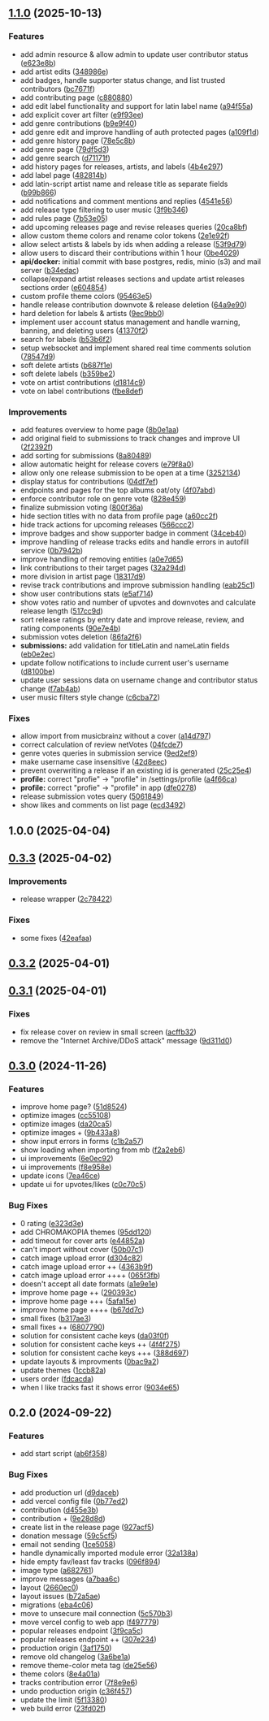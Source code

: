 

## [1.1.0](https://github.com/tastetastetaste/musictaste/compare/1.0.0...1.1.0) (2025-10-13)


### Features

* add admin resource & allow admin to update user contributor status ([e623e8b](https://github.com/tastetastetaste/musictaste/commit/e623e8b362b83b14c354133acf5d323a3f8c55fa))
* add artist edits ([348986e](https://github.com/tastetastetaste/musictaste/commit/348986e457a868995d166df9353ef3b5635e897a))
* add badges, handle supporter status change, and list trusted contributors ([bc7671f](https://github.com/tastetastetaste/musictaste/commit/bc7671f16776dbe93c5e78bd10e7b71a42cdb0e2))
* add contributing page ([c880880](https://github.com/tastetastetaste/musictaste/commit/c880880829936c4eef21d642cbdf8bda30810977))
* add edit label functionality and support for latin label name ([a94f55a](https://github.com/tastetastetaste/musictaste/commit/a94f55acddc68accbb128fd97867654cd82d77d8))
* add explicit cover art filter ([e9f93ee](https://github.com/tastetastetaste/musictaste/commit/e9f93eef96fe56e6668df76811dbf05577f30a75))
* add genre contributions ([b9e9f40](https://github.com/tastetastetaste/musictaste/commit/b9e9f401608ba105f5365305d7e4afa5f31599f5))
* add genre edit and improve handling of auth protected pages ([a109f1d](https://github.com/tastetastetaste/musictaste/commit/a109f1d2d1e3a7e20950ecf9b4e4af88f3f1542a))
* add genre history page ([78e5c8b](https://github.com/tastetastetaste/musictaste/commit/78e5c8b6baf341ed9d30ff882576f78bb94c3259))
* add genre page ([79df5d3](https://github.com/tastetastetaste/musictaste/commit/79df5d3b8d2bf4c90021a3d73b29b5d01d090bb4))
* add genre search ([d71171f](https://github.com/tastetastetaste/musictaste/commit/d71171f3f0d8d1871c8fee198ef5d7e315838e53))
* add history pages for releases, artists, and labels ([4b4e297](https://github.com/tastetastetaste/musictaste/commit/4b4e29764029ed9152ca58baaa02689dda8e191b))
* add label page ([482814b](https://github.com/tastetastetaste/musictaste/commit/482814bb3d26450e76d0d8ae59042007ad362b1a))
* add latin-script artist name and release title as separate fields ([b99b866](https://github.com/tastetastetaste/musictaste/commit/b99b86658ed3b96f01faa41a276ded652deb088d))
* add notifications and comment mentions and replies ([4541e56](https://github.com/tastetastetaste/musictaste/commit/4541e56cdd5a58d5a2c3d5775a3a0521263bf9ec))
* add release type filtering to user music ([3f9b346](https://github.com/tastetastetaste/musictaste/commit/3f9b346eff8f31c4c6263184034c55b6f1e5a7b1))
* add rules page ([7b53e05](https://github.com/tastetastetaste/musictaste/commit/7b53e05a44b66728bd8770cdff68b0bb02437f45))
* add upcoming releases page and revise releases queries ([20ca8bf](https://github.com/tastetastetaste/musictaste/commit/20ca8bf4a13baf1b4058ad18a0ec74b436a3722b))
* allow custom theme colors and rename color tokens ([2e1e92f](https://github.com/tastetastetaste/musictaste/commit/2e1e92fc8a9aabcaca876ae70757c2a466dd5e53))
* allow select artists & labels by ids when adding a release ([53f9d79](https://github.com/tastetastetaste/musictaste/commit/53f9d79ef4459e101ef0f03cbe878b11b54fe90e))
* allow users to discard their contributions within 1 hour ([0be4029](https://github.com/tastetastetaste/musictaste/commit/0be4029da1039c5e4df6c705f62d6796d3c1c5f8))
* **api/docker:** initial commit with base postgres, redis, minio (s3) and mail server ([b34edac](https://github.com/tastetastetaste/musictaste/commit/b34edacf9baa2d563673666d0e9fb36de2b76bbf))
* collapse/expand artist releases sections and update artist releases sections order ([e604854](https://github.com/tastetastetaste/musictaste/commit/e604854cab47f800f813172b3af4044ff4d7f337))
* custom profile theme colors ([95463e5](https://github.com/tastetastetaste/musictaste/commit/95463e510c6a28be7b749f0513119e17bf380644))
* handle release contribution downvote & release deletion ([64a9e90](https://github.com/tastetastetaste/musictaste/commit/64a9e907ef34a27cea962837503a7de0c0e1f997))
* hard deletion for labels & artists ([9ec9bb0](https://github.com/tastetastetaste/musictaste/commit/9ec9bb06f0906c24e6b6267c83d76bb3780b7465))
* implement user account status management and handle warning, banning, and deleting users ([41370f2](https://github.com/tastetastetaste/musictaste/commit/41370f2542c52762a00244e77a00bf05d17bc26d))
* search for labels ([b53b6f2](https://github.com/tastetastetaste/musictaste/commit/b53b6f28d15ece163241e7dc5761653b0e0036cd))
* setup websocket and implement shared real time comments solution ([78547d9](https://github.com/tastetastetaste/musictaste/commit/78547d90f7b9b96194e3395b1371fb265c07b0ef))
* soft delete artists ([b687f1e](https://github.com/tastetastetaste/musictaste/commit/b687f1e8921b3fe48fbb1681bf8344f3e1258311))
* soft delete labels ([b359be2](https://github.com/tastetastetaste/musictaste/commit/b359be2cf30aad796f3b8191eec023f1820fac18))
* vote on artist contributions ([d1814c9](https://github.com/tastetastetaste/musictaste/commit/d1814c98e05cae60a8272dfcb2f7b46a3f869753))
* vote on label contributions ([fbe8def](https://github.com/tastetastetaste/musictaste/commit/fbe8deff9db7d02ac7130c32886db6aa2009b8b6))


### Improvements

* add features overview to home page ([8b0e1aa](https://github.com/tastetastetaste/musictaste/commit/8b0e1aa9676dee9323bc798dd6b24103c7a6e4b2))
* add original field to submissions to track changes and improve UI ([2f2392f](https://github.com/tastetastetaste/musictaste/commit/2f2392f7ca2b17294e7a79e572affcaa250e5b01))
* add sorting for submissions ([8a80489](https://github.com/tastetastetaste/musictaste/commit/8a804897361e09f36e3175c0f23a32669078c89c))
* allow automatic height for release covers ([e79f8a0](https://github.com/tastetastetaste/musictaste/commit/e79f8a02ac377b3f99538f556718debf488aa0c9))
* allow only one release submission to be open at a time ([3252134](https://github.com/tastetastetaste/musictaste/commit/32521348055819724f79a8431af1b6d857da8d7a))
* display status for contributions ([04df7ef](https://github.com/tastetastetaste/musictaste/commit/04df7ef6159dafa47e742600c1e24a33567ec344))
* endpoints and pages for the top albums oat/oty ([4f07abd](https://github.com/tastetastetaste/musictaste/commit/4f07abd46ffafee36b75e7f6a2d635437ba99b1f))
* enforce contributor role on genre vote ([828e459](https://github.com/tastetastetaste/musictaste/commit/828e45949b84993cecbe6b37f99501e3c900663d))
* finalize submission voting ([800f36a](https://github.com/tastetastetaste/musictaste/commit/800f36a4af61f786ca570a9ff8d00a29fc0d438c))
* hide section titles with no data from profile page ([a60cc2f](https://github.com/tastetastetaste/musictaste/commit/a60cc2f0537c736ff52246de73a36f53742b01d7))
* hide track actions for upcoming releases ([566ccc2](https://github.com/tastetastetaste/musictaste/commit/566ccc21f82c6a32a80461a9bffa6bc895af469d))
* improve badges and show supporter badge in comment ([34ceb40](https://github.com/tastetastetaste/musictaste/commit/34ceb40155cb1e43e18e8ee318f69ab26452f510))
* improve handling of release tracks edits and handle errors in autofill service ([0b7942b](https://github.com/tastetastetaste/musictaste/commit/0b7942bd8fe8446333a2611cbf194c6eb2e577e8))
* improve handling of removing entities ([a0e7d65](https://github.com/tastetastetaste/musictaste/commit/a0e7d65e15e1b56297eccbe49c4c224739643638))
* link contributions to their target pages ([32a294d](https://github.com/tastetastetaste/musictaste/commit/32a294d3b8c3f29a70cf5946475c50b094b7ccbe))
* more division in artist page ([18317d9](https://github.com/tastetastetaste/musictaste/commit/18317d9eb0e778e9298452f933abf12e85da12a2))
* revise track contributions and improve submission handling ([eab25c1](https://github.com/tastetastetaste/musictaste/commit/eab25c1f6b50fffecb8f324fc3d522e8f750412d))
* show user contributions stats ([e5af714](https://github.com/tastetastetaste/musictaste/commit/e5af7142002245961c1525e77df1e2e28c59da6e))
* show votes ratio and number of upvotes and downvotes and calculate release length ([517cc9d](https://github.com/tastetastetaste/musictaste/commit/517cc9d8507e4c1b2193e5e90aec9f89d0946338))
* sort release ratings by entry date and improve release, review, and rating components ([90e7e4b](https://github.com/tastetastetaste/musictaste/commit/90e7e4b71a3711b275be169757ac30e91d3cac77))
* submission votes deletion ([86fa2f6](https://github.com/tastetastetaste/musictaste/commit/86fa2f6e3490b010aa6f20ee59b5eb79b7032c98))
* **submissions:** add validation for titleLatin and nameLatin fields ([eb0e2ec](https://github.com/tastetastetaste/musictaste/commit/eb0e2eccc8a20049636d183fe6946bab507c10cf))
* update follow notifications to include current user's username ([d8100be](https://github.com/tastetastetaste/musictaste/commit/d8100be3105f1683c876a87b1b2818527a65cc6d))
* update user sessions data on username change and contributor status change ([f7ab4ab](https://github.com/tastetastetaste/musictaste/commit/f7ab4abc65f88d9d84cb13164afa35b9d44c0343))
* user music filters style change ([c6cba72](https://github.com/tastetastetaste/musictaste/commit/c6cba72ecb7cd93efb900eb3d439fe1890cf0557))


### Fixes

* allow import from musicbrainz without a cover ([a14d797](https://github.com/tastetastetaste/musictaste/commit/a14d797b4975cdc5adbd732e49c186540fc44223))
* correct calculation of review netVotes ([04fcde7](https://github.com/tastetastetaste/musictaste/commit/04fcde751a49f670735b0d7241e44730586e36c5))
* genre votes queries in submission service ([9ed2ef9](https://github.com/tastetastetaste/musictaste/commit/9ed2ef9c6dd0145a4b8cd85ddb4432e07778f114))
* make username case insensitive ([42d8eec](https://github.com/tastetastetaste/musictaste/commit/42d8eec7b3dbeb6910a713170fae746c58645587))
* prevent overwriting a release if an existing id is generated ([25c25e4](https://github.com/tastetastetaste/musictaste/commit/25c25e4e473fb535220f54a789338131ab4ef916))
* **profile:** correct "profie" → "profile" in /settings/profile ([a4f66ca](https://github.com/tastetastetaste/musictaste/commit/a4f66ca63f39e195075e7688ff8c055f48014f98))
* **profile:** correct "profie" → "profile" in app ([dfe0278](https://github.com/tastetastetaste/musictaste/commit/dfe0278c0f66f968204fd1a471c8b334447f132f))
* release submission votes query ([5061849](https://github.com/tastetastetaste/musictaste/commit/5061849afe3dca13a30d0772e088b7b823a7ac48))
* show likes and comments on list page ([ecd3492](https://github.com/tastetastetaste/musictaste/commit/ecd3492011ec3d39768220c5fd355bbab13dc6b7))

## 1.0.0 (2025-04-04)

## [0.3.3](https://github.com/yaser00z/musictaste/compare/0.3.2...0.3.3) (2025-04-02)


### Improvements

* release wrapper ([2c78422](https://github.com/yaser00z/musictaste/commit/2c78422aa4146615b98cf07f4d41676cd5b6ccd7))


### Fixes

* some fixes ([42eafaa](https://github.com/yaser00z/musictaste/commit/42eafaa4e0526287cb5c73e478b6cc4a4eb2c3f4))

## [0.3.2](https://github.com/yaser00z/musictaste/compare/0.3.1...0.3.2) (2025-04-01)

## [0.3.1](https://github.com/yaser00z/musictaste/compare/0.3.0...0.3.1) (2025-04-01)

### Fixes

- fix release cover on review in small screen ([acffb32](https://github.com/yaser00z/musictaste/commit/acffb32d67d93acfb598a09391c6581ef7859b3f))
- remove the "Internet Archive/DDoS attack" message ([9d311d0](https://github.com/yaser00z/musictaste/commit/9d311d02a81b655cd9a7e92bf3385f572598ed6e))

## [0.3.0](https://github.com/yaser00z/musictaste/compare/0.2.0...0.3.0) (2024-11-26)

### Features

- improve home page? ([51d8524](https://github.com/yaser00z/musictaste/commit/51d852442ae0dd1ff08110277a91f841c2d519c6))
- optimize images ([cc55108](https://github.com/yaser00z/musictaste/commit/cc55108dcbbdaf31e7089b8752dfd7e01a9fe7ad))
- optimize images ([da20ca5](https://github.com/yaser00z/musictaste/commit/da20ca5e82d5b23ace801ae3d271d2f0f09244ed))
- optimize images + ([9b433a8](https://github.com/yaser00z/musictaste/commit/9b433a8d5d3d52cbd3ac85367c3ab67becf92fd2))
- show input errors in forms ([c1b2a57](https://github.com/yaser00z/musictaste/commit/c1b2a57b034ea6dbcbcfc6cb16a8c63cb24f6d9f))
- show loading when importing from mb ([f2a2eb6](https://github.com/yaser00z/musictaste/commit/f2a2eb6df9f66846e232d551e7681490b10a2dd9))
- ui improvements ([6e0ec92](https://github.com/yaser00z/musictaste/commit/6e0ec928cffeede7aed833a94fbb84aed4b5772c))
- ui improvements ([f8e958e](https://github.com/yaser00z/musictaste/commit/f8e958e8a2716c1203bdc3d315da8d4d0ad39a23))
- update icons ([7ea46ce](https://github.com/yaser00z/musictaste/commit/7ea46cecd205de89c88eb9adcba44bf435ff5e72))
- update ui for upvotes/likes ([c0c70c5](https://github.com/yaser00z/musictaste/commit/c0c70c5df14fb862c75d006ab292613147c6ed59))

### Bug Fixes

- 0 rating ([e323d3e](https://github.com/yaser00z/musictaste/commit/e323d3e217e88be8d66a82ebcfd89e15c7c3a431))
- add CHROMAKOPIA themes ([95dd120](https://github.com/yaser00z/musictaste/commit/95dd120968132a09031f10f6ea811190ab5ae229))
- add timeout for cover arts ([e44852a](https://github.com/yaser00z/musictaste/commit/e44852a50500cda357200fc9a56dbaa8de64af49))
- can't import without cover ([50b07c1](https://github.com/yaser00z/musictaste/commit/50b07c15bab49e9e2888b038d78c8a02c957a25a))
- catch image upload error ([d304c82](https://github.com/yaser00z/musictaste/commit/d304c82e1884afcade1791d7a2bb85e26769dad6))
- catch image upload error ++ ([4363b9f](https://github.com/yaser00z/musictaste/commit/4363b9f1942d4a1d4958153e7875be0fd8f0923e))
- catch image upload error ++++ ([065f3fb](https://github.com/yaser00z/musictaste/commit/065f3fb30f02d58b0139718743511716c3021ea2))
- doesn't accept all date formats ([a1e9e1e](https://github.com/yaser00z/musictaste/commit/a1e9e1e0b36507e900bd0e878b37a4a7f734ded6))
- improve home page ++ ([290393c](https://github.com/yaser00z/musictaste/commit/290393cc78a6947b4378113a556aebd00342a599))
- improve home page +++ ([5afa15e](https://github.com/yaser00z/musictaste/commit/5afa15e42ba113b71bad629780a42aaf6528b067))
- improve home page ++++ ([b67dd7c](https://github.com/yaser00z/musictaste/commit/b67dd7c83b6183cbcfa34322c1997577a0b85d45))
- small fixes ([b317ae3](https://github.com/yaser00z/musictaste/commit/b317ae363aa9d6ca55c1e0168fdbbcea40e97c83))
- small fixes ++ ([6807790](https://github.com/yaser00z/musictaste/commit/6807790fa081111b6745a87fdb5c204d8f2fa017))
- solution for consistent cache keys ([da03f0f](https://github.com/yaser00z/musictaste/commit/da03f0f541c297ec2b7a0ca5ac683c9fa469127f))
- solution for consistent cache keys ++ ([4f4f275](https://github.com/yaser00z/musictaste/commit/4f4f275c232916363b5df135e313cca111304f68))
- solution for consistent cache keys +++ ([388d697](https://github.com/yaser00z/musictaste/commit/388d697614b450e06e74f00739e6cab64577c91c))
- update layouts & improvments ([0bac9a2](https://github.com/yaser00z/musictaste/commit/0bac9a296a1c31b79ad1f3a27e6351b1c078afed))
- update themes ([1ccb82a](https://github.com/yaser00z/musictaste/commit/1ccb82a2aeb3eac2bc06be80547e3be72a3755e6))
- users order ([fdcacda](https://github.com/yaser00z/musictaste/commit/fdcacdae2d2e82c7e81c5e452745e91de120ecef))
- when I like tracks fast it shows error ([9034e65](https://github.com/yaser00z/musictaste/commit/9034e656bc4490e862b4be58406eb3d32833b023))

## 0.2.0 (2024-09-22)

### Features

- add start script ([ab6f358](https://github.com/yaser00z/musictaste/commit/ab6f358c7017cd76f4ac374e045d8cc10070fed3))

### Bug Fixes

- add production url ([d9daceb](https://github.com/yaser00z/musictaste/commit/d9daceb2511e4170f78f397198e79608cf6ac5fc))
- add vercel config file ([0b77ed2](https://github.com/yaser00z/musictaste/commit/0b77ed27fe9e30623c4d25eb44dea64a46327eaf))
- contribution ([d455e3b](https://github.com/yaser00z/musictaste/commit/d455e3b59534510c629b1acc97bf1dd1ea3c4531))
- contribution + ([9e28d8d](https://github.com/yaser00z/musictaste/commit/9e28d8d5ca2b0cb75e5828f75308a8f5c971b6b3))
- create list in the release page ([927acf5](https://github.com/yaser00z/musictaste/commit/927acf59e03c008658aadd8dc9487167271a32c5))
- donation message ([59c5cf5](https://github.com/yaser00z/musictaste/commit/59c5cf59c74a812f7fa86e73f3fc2e899031dcc8))
- email not sending ([1ce5058](https://github.com/yaser00z/musictaste/commit/1ce5058d98d49785d83619fb90b60669ca47d667))
- handle dynamically imported module error ([32a138a](https://github.com/yaser00z/musictaste/commit/32a138a7cefad86fc948944f8069c6705172686f))
- hide empty fav/least fav tracks ([096f894](https://github.com/yaser00z/musictaste/commit/096f894628b33c57c755bdc27c27bdc7de3e3897))
- image type ([a682761](https://github.com/yaser00z/musictaste/commit/a6827619f6bc2e892ccf25de454f5ea65110c518))
- improve messages ([a7baa6c](https://github.com/yaser00z/musictaste/commit/a7baa6c4af73b000a55e862ec70f4d72abcee55c))
- layout ([2660ec0](https://github.com/yaser00z/musictaste/commit/2660ec0177cd8c2f0ec81979be9355b2cfb9dcf1))
- layout issues ([b72a5ae](https://github.com/yaser00z/musictaste/commit/b72a5ae1e7525b318974fd37ccb5f4d0a89b19ad))
- migrations ([eba4c06](https://github.com/yaser00z/musictaste/commit/eba4c06569df386a5f08935a36d0bd0b50a06178))
- move to unsecure mail connection ([5c570b3](https://github.com/yaser00z/musictaste/commit/5c570b3bd44b578299eb6474a74ee122fea73024))
- move vercel config to web app ([f497779](https://github.com/yaser00z/musictaste/commit/f4977790e66e355933aa85c27ad373f1b361835b))
- popular releases endpoint ([3f9ca5c](https://github.com/yaser00z/musictaste/commit/3f9ca5c45da9778394a1d72d4eb1c57a1310a95e))
- popular releases endpoint ++ ([307e234](https://github.com/yaser00z/musictaste/commit/307e234df7762f4e235c2e0e690025fe116b336d))
- production origin ([3af1750](https://github.com/yaser00z/musictaste/commit/3af17509a3d93795f961f4061f13d638d3bc53c8))
- remove old changelog ([3a6be1a](https://github.com/yaser00z/musictaste/commit/3a6be1ab358b5d911e8d1dff6664564564309275))
- remove theme-color meta tag ([de25e56](https://github.com/yaser00z/musictaste/commit/de25e5638dd010189010663b52082a057f8c1f3d))
- theme colors ([8e4a01a](https://github.com/yaser00z/musictaste/commit/8e4a01afce8c90ac6ae00a4715f498f01535e723))
- tracks contribution error ([7f8e9e6](https://github.com/yaser00z/musictaste/commit/7f8e9e6d61f2d2367b91ae1fd3ae18b62d3f5a74))
- undo production origin ([c36f457](https://github.com/yaser00z/musictaste/commit/c36f45798f2ad481533bc0a33b472b0fd1c8481e))
- update the limit ([5f13380](https://github.com/yaser00z/musictaste/commit/5f1338010bdb286ca8fb34e04cdf6fef242c5cff))
- web build error ([23fd02f](https://github.com/yaser00z/musictaste/commit/23fd02fd4fadc5c7d873db77fd1337073e0c8a90))
